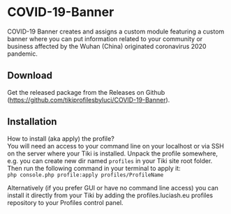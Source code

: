 # COVID-19-Banner
COVID-19 Banner creates and assigns a custom module featuring a custom banner where you can put information related to your community or business affected by the Wuhan (China) originated coronavirus 2020 pandemic.

## Download
Get the released package from the Releases on Github (https://github.com/tikiprofilesbyluci/COVID-19-Banner).

## Installation
How to install (aka apply) the profile?  
You will need an access to your command line on your localhost or via SSH on the server where your Tiki is installed. Unpack the profile somewhere, e.g. you can create new dir named `profiles` in your Tiki site root folder. Then run the following command in your terminal to apply it:  
`php console.php profile:apply profiles/ProfileName`

Alternatively (if you prefer GUI or have no command line access) you can install it directly from your Tiki by adding the profiles.luciash.eu profiles repository to your Profiles control panel.
